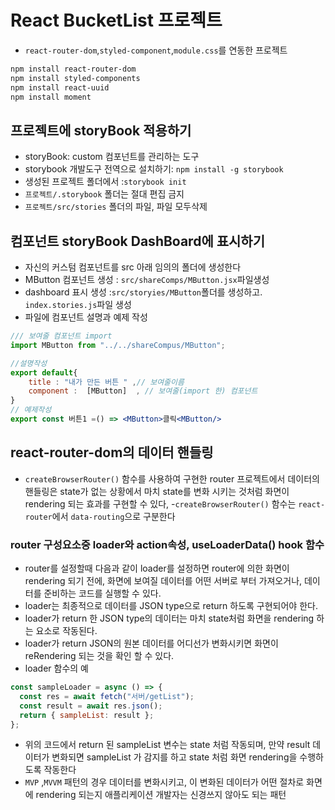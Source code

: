# React BucketList 프로젝트

- `react-router-dom`,`styled-component`,`module.css`를 연동한 프로젝트

```bash
npm install react-router-dom
npm install styled-components
npm install react-uuid
npm install moment
```

## 프로젝트에 storyBook 적용하기

- storyBook: custom 컴포넌트를 관리하는 도구
- storybook 개발도구 전역으로 설치하기: `npm install -g storybook`
- 생성된 프로젝트 폴더에서 :`storybook init`
- `프로젝트/.storybook` 폴더는 절대 편집 금지
- `프로젝트/src/stories` 폴더의 파일, 파일 모두삭제

## 컴포넌트 storyBook DashBoard에 표시하기

- 자신의 커스텀 컴포넌트를 src 아래 임의의 폴더에 생성한다
- MButton 컴포넌트 생성 : `src/shareComps/MButton.jsx`파일생성
- dashboard 표시 생성 :`src/storyies/MButton`폴더를 생성하고.
  `index.stories.js`파일 생성
- 파일에 컴포넌트 설명과 예제 작성

```jsx
/// 보여줄 컴포넌트 import
import MButton from "../../shareCompus/MButton";

//설명작성
export default{
    title : "내가 만든 버튼 " ,// 보여줄이름
    component :  [MButton]  , // 보여줄(import 한) 컴포넌트
}
// 예제작성
export const 버튼1 =() => <MButton>클릭<MButton/>
```

## react-router-dom의 데이터 핸들링

- `createBrowserRouter()` 함수를 사용하여 구현한 router 프로젝트에서 데이터의 핸들링은 state가 없는 상황에서 마치
  state를 변화 시키는 것처럼 화면이 rendering 되는 효과를 구현할 수 있다, -`createBrowserRouter()` 함수는 `react-router`에서 `data-routing`으로 구분한다

### router 구성요소중 loader와 action속성, useLoaderData() hook 함수

- router를 설정할때 다음과 같이 loader를 설정하면 router에 의한 화면이 rendering 되기 전에,
  화면에 보여질 데이터를 어떤 서버로 부터 가져오거나, 데이터를 준비하는 코드를 실행할 수 있다.
- loader는 최종적으로 데이터를 JSON type으로 return 하도록 구현되어야 한다.
- loader가 return 한 JSON type의 데이터는 마치 state처럼 화면을 rendering 하는 요소로 작동된다.
- loader가 return JSON의 원본 데이터를 어디선가 변화시키면 화면이 reRendering 되는 것을 확인 할 수 있다.
- loader 함수의 예

```jsx
const sampleLoader = async () => {
  const res = await fetch("서버/getList");
  const result = await res.json();
  return { sampleList: result };
};
```

- 위의 코드에서 return 된 sampleList 변수는 state 처럼 작동되며,
  만약 result 데이터가 변화되면 sampleList 가 감지를 하고 state 처럼 화면 rendering을 수행하도록 작동한다
- `MVP` ,`MVVM` 패턴의 경우 데이터를 변화시키고, 이 변화된 데이터가 어떤 절차로 화면에 rendering 되는지 애플리케이션
  개발자는 신경쓰지 않아도 되는 패턴
